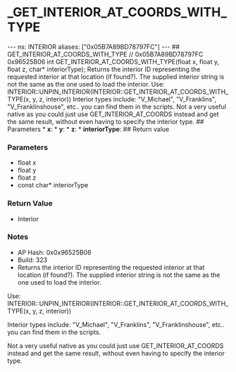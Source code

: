 # _GET_INTERIOR_AT_COORDS_WITH_TYPE

--- ns: INTERIOR aliases: ["0x05B7A89BD78797FC"] --- ## GET_INTERIOR_AT_COORDS_WITH_TYPE  // 0x05B7A89BD78797FC 0x96525B06 int GET_INTERIOR_AT_COORDS_WITH_TYPE(float x, float y, float z, char* interiorType);  Returns the interior ID representing the requested interior at that location (if found?). The supplied interior string is not the same as the one used to load the interior. Use: INTERIOR::UNPIN_INTERIOR(INTERIOR::GET_INTERIOR_AT_COORDS_WITH_TYPE(x, y, z, interior)) Interior types include: "V_Michael", "V_Franklins", "V_Franklinshouse", etc.. you can find them in the scripts. Not a very useful native as you could just use GET_INTERIOR_AT_COORDS instead and get the same result, without even having to specify the interior type.  ## Parameters * **x**: * **y**: * **z**: * **interiorType**:  ## Return value

### Parameters
* float x
* float y
* float z
* const char* interiorType

### Return Value
* Interior

### Notes
* AP Hash: 0x0x96525B06
* Build: 323
* Returns the interior ID representing the requested interior at that location (if found?). The supplied interior string is not the same as the one used to load the interior.

Use: INTERIOR::UNPIN_INTERIOR(INTERIOR::GET_INTERIOR_AT_COORDS_WITH_TYPE(x, y, z, interior))

Interior types include: "V_Michael", "V_Franklins", "V_Franklinshouse", etc.. you can find them in the scripts.

Not a very useful native as you could just use GET_INTERIOR_AT_COORDS instead and get the same result, without even having to specify the interior type.

